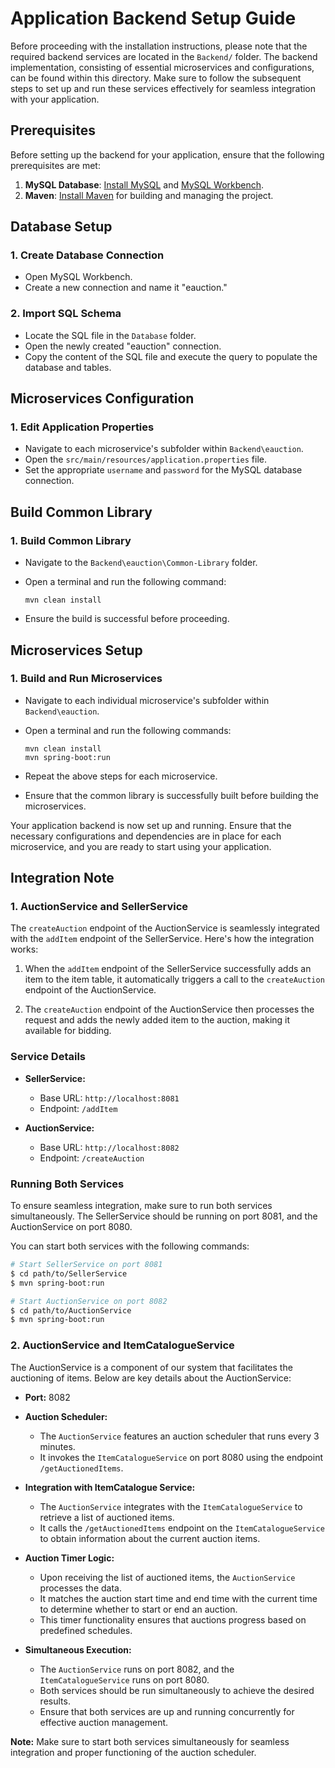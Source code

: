 # Application Backend Setup Guide

Before proceeding with the installation instructions, please note that the required backend services are located in the `Backend/` folder. The backend implementation, consisting of essential microservices and configurations, can be found within this directory. Make sure to follow the subsequent steps to set up and run these services effectively for seamless integration with your application.

## Prerequisites
Before setting up the backend for your application, ensure that the following prerequisites are met:

1. **MySQL Database**: [Install MySQL](https://dev.mysql.com/downloads/mysql/) and [MySQL Workbench](https://www.mysql.com/products/workbench/).
2. **Maven**: [Install Maven](https://maven.apache.org/install.html) for building and managing the project.

## Database Setup
### 1. Create Database Connection
   - Open MySQL Workbench.
   - Create a new connection and name it "eauction."

### 2. Import SQL Schema
   - Locate the SQL file in the `Database` folder.
   - Open the newly created "eauction" connection.
   - Copy the content of the SQL file and execute the query to populate the database and tables.

## Microservices Configuration
### 1. Edit Application Properties
   - Navigate to each microservice's subfolder within `Backend\eauction`.
   - Open the `src/main/resources/application.properties` file.
   - Set the appropriate `username` and `password` for the MySQL database connection.

## Build Common Library
### 1. Build Common Library
   - Navigate to the `Backend\eauction\Common-Library` folder.
   - Open a terminal and run the following command:
     ```
     mvn clean install
     ```

   - Ensure the build is successful before proceeding.

## Microservices Setup
### 1. Build and Run Microservices
   - Navigate to each individual microservice's subfolder within `Backend\eauction`.
   - Open a terminal and run the following commands:
     ```
     mvn clean install
     mvn spring-boot:run
     ```

   - Repeat the above steps for each microservice.
   - Ensure that the common library is successfully built before building the microservices.

Your application backend is now set up and running. Ensure that the necessary configurations and dependencies are in place for each microservice, and you are ready to start using your application.

## Integration Note
### 1. AuctionService and SellerService

The `createAuction` endpoint of the AuctionService is seamlessly integrated with the `addItem` endpoint of the SellerService. Here's how the integration works:

1. When the `addItem` endpoint of the SellerService successfully adds an item to the item table, it automatically triggers a call to the `createAuction` endpoint of the AuctionService.

2. The `createAuction` endpoint of the AuctionService then processes the request and adds the newly added item to the auction, making it available for bidding.

### Service Details

- **SellerService:**
  - Base URL: `http://localhost:8081`
  - Endpoint: `/addItem`

- **AuctionService:**
  - Base URL: `http://localhost:8082`
  - Endpoint: `/createAuction`

### Running Both Services

To ensure seamless integration, make sure to run both services simultaneously. The SellerService should be running on port 8081, and the AuctionService on port 8080.

You can start both services with the following commands:
```bash
# Start SellerService on port 8081
$ cd path/to/SellerService
$ mvn spring-boot:run

# Start AuctionService on port 8082
$ cd path/to/AuctionService
$ mvn spring-boot:run
```

### 2. AuctionService and ItemCatalogueService

The AuctionService is a component of our system that facilitates the auctioning of items. Below are key details about the AuctionService:

- **Port:** 8082

- **Auction Scheduler:**
  - The `AuctionService` features an auction scheduler that runs every 3 minutes.
  - It invokes the `ItemCatalogueService` on port 8080 using the endpoint `/getAuctionedItems`.

- **Integration with ItemCatalogue Service:**
  - The `AuctionService` integrates with the `ItemCatalogueService` to retrieve a list of auctioned items.
  - It calls the `/getAuctionedItems` endpoint on the `ItemCatalogueService` to obtain information about the current auction items.

- **Auction Timer Logic:**
  - Upon receiving the list of auctioned items, the `AuctionService` processes the data.
  - It matches the auction start time and end time with the current time to determine whether to start or end an auction.
  - This timer functionality ensures that auctions progress based on predefined schedules.

- **Simultaneous Execution:**
  - The `AuctionService` runs on port 8082, and the `ItemCatalogueService` runs on port 8080.
  - Both services should be run simultaneously to achieve the desired results.
  - Ensure that both services are up and running concurrently for effective auction management.

**Note:** Make sure to start both services simultaneously for seamless integration and proper functioning of the auction scheduler.
